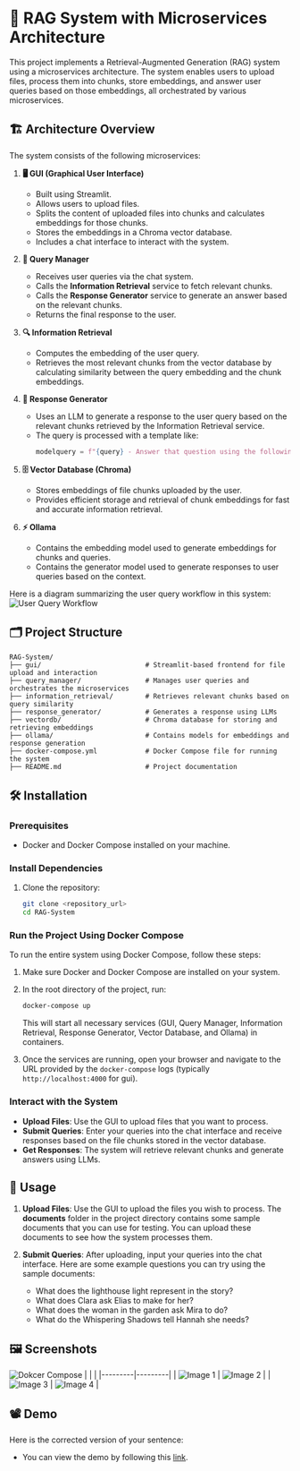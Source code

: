# 🤖 RAG System with Microservices Architecture

This project implements a Retrieval-Augmented Generation (RAG) system using a microservices architecture. The system enables users to upload files, process them into chunks, store embeddings, and answer user queries based on those embeddings, all orchestrated by various microservices.

## 🏗️ Architecture Overview

The system consists of the following microservices:

1. **🖥️ GUI (Graphical User Interface)**
   - Built using Streamlit.
   - Allows users to upload files.
   - Splits the content of uploaded files into chunks and calculates embeddings for those chunks.
   - Stores the embeddings in a Chroma vector database.
   - Includes a chat interface to interact with the system.

2. **🧠 Query Manager**
   - Receives user queries via the chat system.
   - Calls the **Information Retrieval** service to fetch relevant chunks.
   - Calls the **Response Generator** service to generate an answer based on the relevant chunks.
   - Returns the final response to the user.

3. **🔍 Information Retrieval**
   - Computes the embedding of the user query.
   - Retrieves the most relevant chunks from the vector database by calculating similarity between the query embedding and the chunk embeddings.

4. **💬 Response Generator**
   - Uses an LLM to generate a response to the user query based on the relevant chunks retrieved by the Information Retrieval service.
   - The query is processed with a template like:
     ```python
     modelquery = f"{query} - Answer that question using the following text as a resource: {docs}"
     ```

5. **🗄️ Vector Database (Chroma)**
   - Stores embeddings of file chunks uploaded by the user.
   - Provides efficient storage and retrieval of chunk embeddings for fast and accurate information retrieval.

6. **⚡ Ollama**
   - Contains the embedding model used to generate embeddings for chunks and queries.
   - Contains the generator model used to generate responses to user queries based on the context.

Here is a diagram summarizing the user query workflow in this system:
![User Query Workflow](./assets/user_query_workflow_sm.png)

## 🗂️ Project Structure

```
RAG-System/
├── gui/                          # Streamlit-based frontend for file upload and interaction
├── query_manager/                # Manages user queries and orchestrates the microservices
├── information_retrieval/        # Retrieves relevant chunks based on query similarity
├── response_generator/           # Generates a response using LLMs
├── vectordb/                     # Chroma database for storing and retrieving embeddings
├── ollama/                       # Contains models for embeddings and response generation
├── docker-compose.yml            # Docker Compose file for running the system
├── README.md                     # Project documentation
```

## 🛠️ Installation

### Prerequisites

- Docker and Docker Compose installed on your machine.

### Install Dependencies

1. Clone the repository:

   ```bash
   git clone <repository_url>
   cd RAG-System
   ```

### Run the Project Using Docker Compose

To run the entire system using Docker Compose, follow these steps:

1. Make sure Docker and Docker Compose are installed on your system.
2. In the root directory of the project, run:

   ```bash
   docker-compose up 
   ```

   This will start all necessary services (GUI, Query Manager, Information Retrieval, Response Generator, Vector Database, and Ollama) in containers.

3. Once the services are running, open your browser and navigate to the URL provided by the `docker-compose` logs (typically `http://localhost:4000` for gui).

### Interact with the System

- **Upload Files**: Use the GUI to upload files that you want to process.
- **Submit Queries**: Enter your queries into the chat interface and receive responses based on the file chunks stored in the vector database.
- **Get Responses**: The system will retrieve relevant chunks and generate answers using LLMs.

## 🚀 Usage

1. **Upload Files**: Use the GUI to upload the files you wish to process. The **documents** folder in the project directory contains some sample documents that you can use for testing. You can upload these documents to see how the system processes them.

2. **Submit Queries**: After uploading, input your queries into the chat interface. Here are some example questions you can try using the sample documents:
   - What does the lighthouse light represent in the story?
   - What does Clara ask Elias to make for her?
   - What does the woman in the garden ask Mira to do?
   - What do the Whispering Shadows tell Hannah she needs?

## 🖼️ Screenshots
![Dokcer Compose](./assets/docker-compose-ps.png)
|         |         |
|---------|---------|
| ![Image 1](./assets/rag_1.png) | ![Image 2](./assets/rag_2.png) |
| ![Image 3](./assets/rag_3.png) | ![Image 4](./assets/rag_4.png) |


## 📽️ Demo
Here is the corrected version of your sentence:

- You can view the demo by following this [link](https://drive.google.com/file/d/1MGCUfDa_M2dILiT1QBiox_HyKkcQ5y_y/view?usp=sharing).